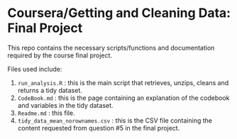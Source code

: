 Coursera/Getting and Cleaning Data: Final Project
=================================================

This repo contains the necessary scripts/functions and documentation required by the course final project. 

Files used include: 

1. `run_analysis.R` : this is the main script that retrieves, unzips, cleans and returns a tidy dataset.
2. `CodeBook.md` : this is the page containing an explanation of the codebook and variables in the tidy dataset.
3. `Readme.md` : this file.
4. `tidy_data_mean_norownames.csv` : this is the CSV file containing the content requested from question #5 in the final project. 

